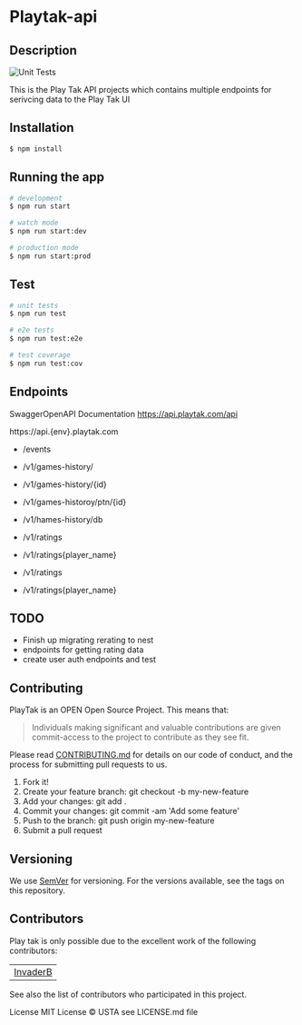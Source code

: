 # Playtak-api 

## Description

![Unit Tests](https://github.com/USTakAssociation/playtak-api/actions/workflows/ci.yml/badge.svg)


This is the Play Tak API projects which contains multiple endpoints for serivcing data to the Play Tak UI

## Installation

```bash
$ npm install
```

## Running the app

```bash
# development
$ npm run start

# watch mode
$ npm run start:dev

# production mode
$ npm run start:prod
```

## Test

```bash
# unit tests
$ npm run test

# e2e tests
$ npm run test:e2e

# test coverage
$ npm run test:cov
```

## Endpoints

SwaggerOpenAPI Documentation
https://api.playtak.com/api

https://api.{env}.playtak.com

- /events
- /v1/games-history/
- /v1/games-history/{id}
- /v1/games-historoy/ptn/{id}
- /v1/hames-history/db

- /v1/ratings
- /v1/ratings{player_name}

- /v1/ratings
- /v1/ratings{player_name}

## TODO

- Finish up migrating rerating to nest
- endpoints for getting rating data
- create user auth endpoints and test


## Contributing
PlayTak is an OPEN Open Source Project. This means that:

> Individuals making significant and valuable contributions are given commit-access to the project to contribute as they see fit.

Please read [CONTRIBUTING.md](docs/CONTRIBUTING.md) for details on our code of conduct, and the process for submitting pull requests to us.

1. Fork it!
2. Create your feature branch: git checkout -b my-new-feature
3. Add your changes: git add .
4. Commit your changes: git commit -am 'Add some feature'
5. Push to the branch: git push origin my-new-feature
6. Submit a pull request

## Versioning
We use [SemVer](http://semver.org/) for versioning. For the versions available, see the tags on this repository.

## Contributors
Play tak is only possible due to the excellent work of the following contributors:

||
:----:|
|[InvaderB](https://github.com/invaderb)|

See also the list of contributors who participated in this project.

License
MIT License © USTA see LICENSE.md file

